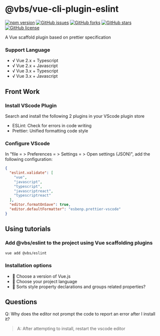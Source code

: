 # @vbs/vue-cli-plugin-eslint

[![npm version](https://badge.fury.io/js/@vbs/vue-cli-plugin-eslint.svg)](https://badge.fury.io/js/@vbs/vue-cli-plugin-eslint)
[![GitHub issues](https://img.shields.io/github/issues/vbs-plus/vue-cli-plugin-eslint)](https://github.com/vbs-plus/vue-cli-plugin-eslint/issues)
[![GitHub forks](https://img.shields.io/github/forks/vbs-plus/vue-cli-plugin-eslint)](https://github.com/vbs-plus/vue-cli-plugin-eslint/network)
[![GitHub stars](https://img.shields.io/github/stars/vbs-plus/vue-cli-plugin-eslint)](https://github.com/vbs-plus/vue-cli-plugin-eslint/stargazers)
[![GitHub license](https://img.shields.io/github/license/vbs-plus/vue-cli-plugin-eslint)](https://github.com/vbs-plus/vue-cli-plugin-eslint/blob/main/LICENSE)

A Vue scaffold plugin based on prettier specification

### Support Language

- √ Vue 2.x + Typescript
- √ Vue 2.x + Javascript
- √ Vue 3.x + Typescript
- √ Vue 3.x + Javascript

## Front Work

### Install VScode Plugin

Search and install the following 2 plugins in your VScode plugin store

- ESLint: Check for errors in code writing
- Prettier: Unified formatting code style

### Configure VScode

In "file = > Preferences = > Settings = > Open settings (JSON)", add the following configuration:

```json
{
  "eslint.validate": [
    "vue",
    "javascript",
    "typescript",
    "javascriptreact",
    "typescriptreact"
  ],
  "editor.formatOnSave": true,
  "editor.defaultFormatter": "esbenp.prettier-vscode"
}
```

## Using tutorials

### Add @vbs/eslint to the project using Vue scaffolding plugins

```bash
vue add @vbs/eslint
```

### Installation options

- 🚩 Choose a version of Vue.js
- 🚩 Choose your project language
- 🚩 Sorts style property declarations and groups related properties?

##  Questions

Q: Why does the editor not prompt the code to report an error after I install it?

> A: After attempting to install, restart the vscode editor
